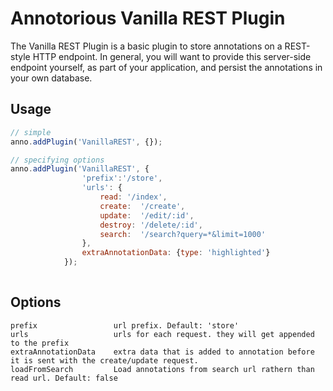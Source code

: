 # Annotorious Vanilla REST Plugin

The Vanilla REST Plugin is a basic plugin to store annotations on a REST-style HTTP endpoint. In general, you
will want to provide this server-side endpoint yourself, as part of your application, and persist the annotations
in your own database.

## Usage
```javascript
// simple
anno.addPlugin('VanillaREST', {});

// specifying options
anno.addPlugin('VanillaREST', {
                'prefix':'/store',
                'urls': {
                    read: '/index',
                    create:  '/create',
                    update:  '/edit/:id',
                    destroy: '/delete/:id',
                    search:  '/search?query=*&limit=1000'
                },
                extraAnnotationData: {type: 'highlighted'}
            });
            
```

## Options

```
prefix                 url prefix. Default: 'store'
urls                   urls for each request. they will get appended to the prefix
extraAnnotationData    extra data that is added to annotation before it is sent with the create/update request.
loadFromSearch         Load annotations from search url rathern than read url. Default: false
```
